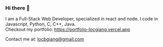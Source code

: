 ### Hi there 👋
I am a Full-Stack Web Developer, specialized in react and node. 
I code in Javascript, Python, C, C++, Java.  
Checkout my portfolio:
https://portfolio-locgiang.vercel.app

Contact me at: locbgiang@gmail.com
